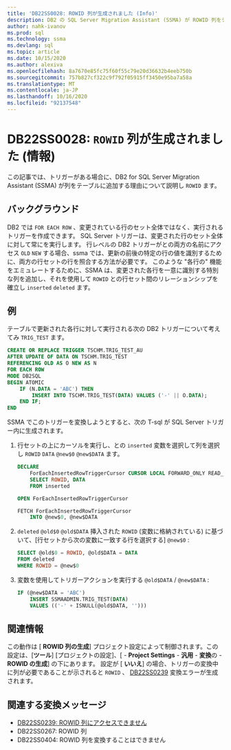 ```yaml
---
title: 'DB22SS0028: ROWID 列が生成されました (Info)'
description: DB2 の SQL Server Migration Assistant (SSMA) が ROWID 列をテーブルに追加する理由について説明します。
author: nahk-ivanov
ms.prod: sql
ms.technology: ssma
ms.devlang: sql
ms.topic: article
ms.date: 10/15/2020
ms.author: alexiva
ms.openlocfilehash: 8a7670e85fc75f60f55c79e20d36632b4eeb750b
ms.sourcegitcommit: 757b827cf322c9f792f05915ff3450e95ba7a58a
ms.translationtype: MT
ms.contentlocale: ja-JP
ms.lasthandoff: 10/16/2020
ms.locfileid: "92137548"
---
```

# <a name="db22ss0028-rowid-column-generated-info"></a>DB22SS0028: `ROWID` 列が生成されました (情報)

この記事では、トリガーがある場合に、DB2 for SQL Server Migration Assistant (SSMA) が列をテーブルに追加する理由について説明し `ROWID` ます。

## <a name="background"></a>バックグラウンド

DB2 では `FOR EACH ROW` 、変更されている行のセット全体ではなく、実行されるトリガーを作成できます。 SQL Server トリガーは、変更された行のセット全体に対して常にを実行します。 行レベルの DB2 トリガーがとの両方の名前にアクセス `OLD` `NEW` する場合、ssma では、更新の前後の特定の行の値を識別するために、両方の行セットの行を照合する方法が必要です。 このような "各行の" 機能をエミュレートするために、SSMA は、変更された各行を一意に識別する特別な列を追加し、それを使用して `ROWID` との行セット間のリレーションシップを確立し `inserted` `deleted` ます。

## <a name="example"></a>例

テーブルで更新された各行に対して実行される次の DB2 トリガーについて考えてみ `TRIG_TEST` ます。

```sql
CREATE OR REPLACE TRIGGER TSCHM.TRIG_TEST_AU
AFTER UPDATE OF DATA ON TSCHM.TRIG_TEST
REFERENCING OLD AS O NEW AS N
FOR EACH ROW
MODE DB2SQL
BEGIN ATOMIC
    IF (N.DATA = 'ABC') THEN
        INSERT INTO TSCHM.TRIG_TEST(DATA) VALUES ('-' || O.DATA);
    END IF;
END
```

SSMA でこのトリガーを変換しようとすると、次の T-sql が SQL Server トリガー内に生成されます。

1) 行セットの上にカーソルを実行し、との `inserted` 変数を選択して列を選択し `ROWID` `DATA` `@new$0` `@new$DATA` ます。

    ```sql
    DECLARE
        ForEachInsertedRowTriggerCursor CURSOR LOCAL FORWARD_ONLY READ_ONLY FOR
        SELECT ROWID, DATA
        FROM inserted

    OPEN ForEachInsertedRowTriggerCursor

    FETCH ForEachInsertedRowTriggerCursor
        INTO @new$0, @new$DATA
    ```

2) `deleted` `@old$0` `@old$DATA` 挿入された `ROWID` (変数に格納されている) に基づいて、[行セットから次の変数に一致する行を選択する] `@new$0` :

    ```sql
    SELECT @old$0 = ROWID, @old$DATA = DATA
    FROM deleted
    WHERE ROWID = @new$0
    ```

3) 変数を使用してトリガーアクションを実行する `@old$DATA` / `@new$DATA` :

    ```sql
    IF (@new$DATA = 'ABC')
        INSERT SSMAADMIN.TRIG_TEST(DATA)
        VALUES (('-' + ISNULL(@old$DATA, '')))
    ```

## <a name="additional-information"></a>関連情報

この動作は [ **ROWID 列の生成**] プロジェクト設定によって制御されます。この設定は、[**ツール**] [プロジェクトの設定]、[  -  **Project Settings**  -  **汎用**  -  **変換**の  -  **ROWID の生成**] の下にあります。 設定が [ **いいえ**] の場合、トリガーの変換中に列が必要であることが示されると `ROWID` 、 [DB22SS0239](db22ss0239.md) 変換エラーが生成されます。

## <a name="related-conversion-messages"></a>関連する変換メッセージ

* [DB22SS0239: ROWID 列にアクセスできません](db22ss0239.md)
* DB22SS0267: ROWID 列
* DB22SS0404: ROWID 列を変換することはできません
